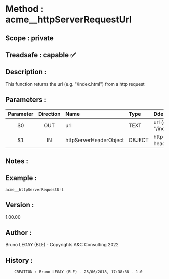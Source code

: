 ﻿# **Method :** acme__httpServerRequestUrl## **Scope :** private## **Treadsafe :** capable ✅ ## **Description :** This function returns the url (e.g. "/index.html") from a http request## **Parameters :** | Parameter | Direction | Name | Type | Ddescription | |:----:|:----:|:----|:----|:----| | $0 | OUT | url | TEXT | url (e.g. "/index.html") | | $1 | IN | httpServerHeaderObject | OBJECT | http server header object | ## **Notes :** ## **Example :** ```acme__httpServerRequestUrl```## **Version :** 1.00.00## **Author :** Bruno LEGAY (BLE) - Copyrights A&C Consulting 2022## **History :**          CREATION : Bruno LEGAY (BLE) - 25/06/2018, 17:38:38 - 1.0